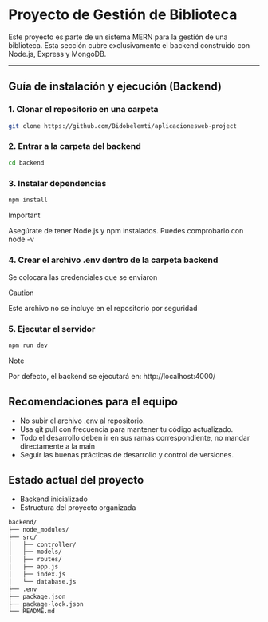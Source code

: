 # Proyecto de Gestión de Biblioteca

Este proyecto es parte de un sistema MERN para la gestión de una biblioteca. Esta sección cubre exclusivamente el backend construido con Node.js, Express y MongoDB.

---

## Guía de instalación y ejecución (Backend)

### 1. Clonar el repositorio en una carpeta

```bash
git clone https://github.com/Bidobelemti/aplicacionesweb-project
```

### 2. Entrar a la carpeta del backend
```bash
cd backend
```
### 3. Instalar dependencias
```bash
npm install
```
> [!IMPORTANT]
> Asegúrate de tener Node.js y npm instalados. Puedes comprobarlo con node -v

### 4. Crear el archivo .env dentro de la carpeta backend
Se colocara las credenciales que se enviaron 
> [!CAUTION]
> Este archivo no se incluye en el repositorio por seguridad
### 5. Ejecutar el servidor
```bash
npm run dev
```
> [!NOTE]
>  Por defecto, el backend se ejecutará en: http://localhost:4000/

## Recomendaciones para el equipo
- No subir el archivo .env al repositorio.
- Usa git pull con frecuencia para mantener tu código actualizado.
- Todo el desarrollo deben ir en sus ramas correspondiente, no mandar directamente a la main
- Seguir las buenas prácticas de desarrollo y control de versiones.

## Estado actual del proyecto
- Backend inicializado
- Estructura del proyecto organizada
```bash
backend/
├── node_modules/
├── src/
│   ├── controller/
│   ├── models/
│   ├── routes/
│   ├── app.js
│   ├── index.js
│   └── database.js
├── .env
├── package.json
├── package-lock.json
└── README.md

```


